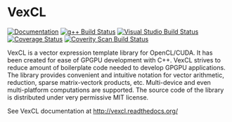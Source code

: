 # VexCL

[<img src="http://readthedocs.org/projects/vexcl/badge/?version=latest" alt="Documentation" />](http://vexcl.readthedocs.org/en/latest/?badge=latest)
[<img src="https://travis-ci.org/ddemidov/vexcl.svg?branch=master" alt="g++ Build Status" />](https://travis-ci.org/ddemidov/vexcl)
[<img src="https://ci.appveyor.com/api/projects/status/nmky93cldeywgru7/branch/master?svg=true" alt="Visual Studio Build Status"/>](https://ci.appveyor.com/project/ddemidov/vexcl/branch/master)
[<img src="http://codecov.io/github/ddemidov/vexcl/coverage.svg?branch=master" alt="Coverage Status" />](http://codecov.io/github/ddemidov/vexcl?branch=master)
[<img src="https://scan.coverity.com/projects/5306/badge.svg" alt="Coverity Scan Build Status"/>](https://scan.coverity.com/projects/5306)


VexCL is a vector expression template library for OpenCL/CUDA. It has been
created for ease of GPGPU development with C++. VexCL strives to reduce amount
of boilerplate code needed to develop GPGPU applications. The library provides
convenient and intuitive notation for vector arithmetic, reduction, sparse
matrix-vectork products, etc. Multi-device and even multi-platform computations
are supported. The source code of the library is distributed under very
permissive MIT license.

See VexCL documentation at http://vexcl.readthedocs.org/
